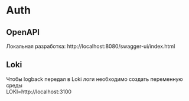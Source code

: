 # Auth

## OpenAPI
Локальная разработка: http://localhost:8080/swagger-ui/index.html

## Loki
Чтобы logback передал в Loki логи необходимо создать переменную среды  
LOKI=http://localhost:3100